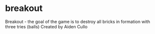 # breakout
Breakout - the goal of the game is to destroy all bricks in formation with three tries (balls)
Created by Aiden Cullo
